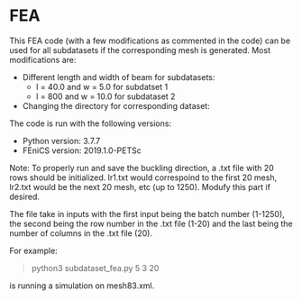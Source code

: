 # FEA

This FEA code (with a few modifications as commented in the code) can be used for all subdatasets if the corresponding mesh is generated. Most modifications are: 

* Different length and width of beam for subdatasets:
	* l = 40.0 and w = 5.0 for subdatset 1
	* l = 800 and w = 10.0 for subdataset 2 
* Changing the directory for corresponding dataset:

The code is run with the following versions:

* Python version: 3.7.7
* FEniCS version: 2019.1.0-PETSc

Note: To properly run and save the buckling direction, a .txt file with 20 rows should be initialized. lr1.txt would correspoind to the first 20 mesh, lr2.txt would be the next 20 mesh, etc (up to 1250). Modufy this part if desired.

The file take in inputs with the first input being the batch number (1-1250), the second being the row number in the .txt file (1-20) and the last being the number of columns in the .txt file (20).

For example: 

> python3 subdataset_fea.py 5 3 20

is running a simulation on mesh83.xml. 
